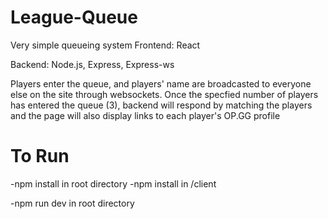 # League-Queue
Very simple queueing system
Frontend: React

Backend: Node.js, Express, Express-ws

Players enter the queue, and players' name are broadcasted to everyone else on the site through websockets.
Once the specfied number of players has entered the queue (3), backend will respond by matching the players and the page will also display links to each player's OP.GG profile


# To Run
-npm install in root directory
-npm install in /client

-npm run dev in root directory